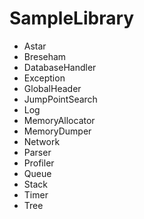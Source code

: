 # SampleLibrary

* Astar
* Breseham
* DatabaseHandler
* Exception
* GlobalHeader
* JumpPointSearch
* Log
* MemoryAllocator
* MemoryDumper
* Network
* Parser
* Profiler
* Queue
* Stack
* Timer
* Tree
